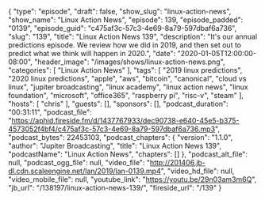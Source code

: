{
  "type": "episode",
  "draft": false,
  "show_slug": "linux-action-news",
  "show_name": "Linux Action News",
  "episode": 139,
  "episode_padded": "0139",
  "episode_guid": "c475af3c-57c3-4e69-8a79-597dbaf6a736",
  "slug": "139",
  "title": "Linux Action News 139",
  "description": "It's our annual predictions episode. We review how we did in 2019, and then set out to predict what we think will happen in 2020.",
  "date": "2020-01-05T12:00:00-08:00",
  "header_image": "/images/shows/linux-action-news.png",
  "categories": [
    "Linux Action News"
  ],
  "tags": [
    "2019 linux predictions",
    "2020 linux predictions",
    "apple",
    "aws",
    "bitcoin",
    "canonical",
    "cloud vs linux",
    "jupiter broadcasting",
    "linux academy",
    "linux action news",
    "linux foundation",
    "microsoft",
    "office365",
    "raspberry pi",
    "risc-v",
    "steam"
  ],
  "hosts": [
    "chris"
  ],
  "guests": [],
  "sponsors": [],
  "podcast_duration": "00:31:11",
  "podcast_file": "https://aphid.fireside.fm/d/1437767933/dec90738-e640-45e5-b375-4573052f4bf4/c475af3c-57c3-4e69-8a79-597dbaf6a736.mp3",
  "podcast_bytes": 22453103,
  "podcast_chapters": {
    "version": "1.1.0",
    "author": "Jupiter Broadcasting",
    "title": "Linux Action News 139",
    "podcastName": "Linux Action News",
    "chapters": []
  },
  "podcast_alt_file": null,
  "podcast_ogg_file": null,
  "video_file": "http://201406.jb-dl.cdn.scaleengine.net/lan/2019/lan-0139.mp4",
  "video_hd_file": null,
  "video_mobile_file": null,
  "youtube_link": "https://youtu.be/29n03am3m6Q",
  "jb_url": "/138197/linux-action-news-139/",
  "fireside_url": "/139"
}

